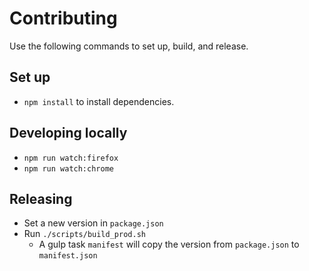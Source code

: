 # Contributing

Use the following commands to set up, build, and release.

## Set up

* `npm install` to install dependencies.

## Developing locally

* `npm run watch:firefox`
* `npm run watch:chrome`

## Releasing

* Set a new version in `package.json`
* Run `./scripts/build_prod.sh`
  * A gulp task `manifest` will copy the version from `package.json` to `manifest.json`
